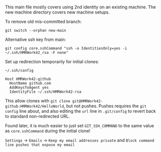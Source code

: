 This main file mostly covers using 2nd identity on an existing machine. The new machine directory covers new machine setups.

To remove old mis-committed branch:

```
git switch --orphan new-main
```

Alternative ssh key from main:

```
git config core.sshCommand "ssh -o IdentitiesOnly=yes -i ~/.ssh/HMRWork42_rsa -F none"
```

Set up redirection temporarily for initial clones:

`~/.ssh/config`

```
Host HMRWork42-github
  HostName github.com
  AddKeysToAgent yes
  IdentityFile ~/.ssh/HMRWork42-rsa
```

This allow clones with `git clone git@HMRWork42-github:HMRWork42/HelloWorld`, but not pushes. Pushes requires the `git config` line about, and also editing the `url` line in `.git/config`
to revert back to standard non-redirected URL.

Found later, it is much easier to just set `GIT_SSH_COMMAND` to the same value as `core.sshCommand` during the initial clone!

`Settings` -> `Emails` -> `Keep my email addresses private` and `Block command line pushes that expose my email`

